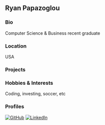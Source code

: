 ## Ryan Papazoglou

### Bio
Computer Science & Business recent graduate

### Location
USA

### Projects



### Hobbies & Interests
Coding, investing, soccer, etc

### Profiles
[![GitHub][github-img]](https://github.com/RyanPapazoglou) 
[![LinkedIn][twitter-img]](https://www.linkedin.com/in/ryan-papazoglou-72274b109/)
  
<!-- Don't edit the below 2 lines -->
[twitter-img]: https://i.imgur.com/rwYRqn6.png
[github-img]: https://i.imgur.com/9I6NRUm.png